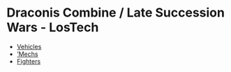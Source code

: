 # Draconis Combine / Late Succession Wars - LosTech 

- [Vehicles](lostech/vehicles.md) 
- [’Mechs](lostech/mechs.md) 
- [Fighters](lostech/fighters.md) 


